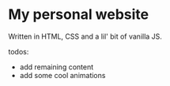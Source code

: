 # My personal website

Written in HTML, CSS and a lil' bit of vanilla JS.

todos:
- add remaining content
- add some cool animations
